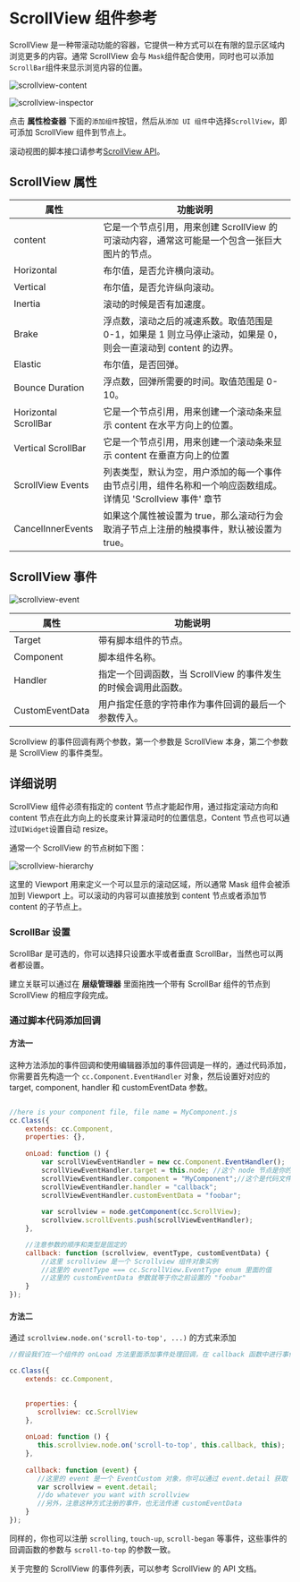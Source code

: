 # ScrollView 组件参考

ScrollView 是一种带滚动功能的容器，它提供一种方式可以在有限的显示区域内浏览更多的内容。通常 ScrollView 会与
`Mask`组件配合使用，同时也可以添加`ScrollBar`组件来显示浏览内容的位置。

![scrollview-content](./scrollview/scrollview-content.png)

![scrollview-inspector](./scrollview/scrollview-inspector.png)

点击 **属性检查器** 下面的`添加组件`按钮，然后从`添加 UI 组件`中选择`ScrollView`，即可添加 ScrollView 组件到节点上。

滚动视图的脚本接口请参考[ScrollView API](../../../api/zh/classes/ScrollView.html)。

## ScrollView 属性

| 属性                 | 功能说明                                                                                                       |
| --------------       | -----------                                                                                                    |
| content              | 它是一个节点引用，用来创建 ScrollView 的可滚动内容，通常这可能是一个包含一张巨大图片的节点。                   |
| Horizontal           | 布尔值，是否允许横向滚动。                                                                                     |
| Vertical             | 布尔值，是否允许纵向滚动。                                                                                     |
| Inertia              | 滚动的时候是否有加速度。                                                                                       |
| Brake                | 浮点数，滚动之后的减速系数。取值范围是 0-1，如果是 1 则立马停止滚动，如果是 0，则会一直滚动到 content 的边界。 |
| Elastic              | 布尔值，是否回弹。                                                                                             |
| Bounce Duration      | 浮点数，回弹所需要的时间。取值范围是 0-10。                                                                    |
| Horizontal ScrollBar | 它是一个节点引用，用来创建一个滚动条来显示 content 在水平方向上的位置。                                        |
| Vertical ScrollBar   | 它是一个节点引用，用来创建一个滚动条来显示 content 在垂直方向上的位置                                          |
| ScrollView Events    | 列表类型，默认为空，用户添加的每一个事件由节点引用，组件名称和一个响应函数组成。详情见 'Scrollview 事件' 章节  |
| CancelInnerEvents    | 如果这个属性被设置为 true，那么滚动行为会取消子节点上注册的触摸事件，默认被设置为 true。                       |

## ScrollView 事件
![scrollview-event](./scrollview/scrollview-event.png)

| 属性            | 功能说明                                                       |
| --------------  | -----------                                                    |
| Target          | 带有脚本组件的节点。                                           |
| Component       | 脚本组件名称。                                                 |
| Handler         | 指定一个回调函数，当 ScrollView 的事件发生的时候会调用此函数。 |
| CustomEventData | 用户指定任意的字符串作为事件回调的最后一个参数传入。           |

Scrollview 的事件回调有两个参数，第一个参数是 ScrollView 本身，第二个参数是 ScrollView 的事件类型。

## 详细说明

ScrollView 组件必须有指定的 content 节点才能起作用，通过指定滚动方向和 content 节点在此方向上的长度来计算滚动时的位置信息，Content 节点也可以通过`UIWidget`设置自动 resize。

通常一个 ScrollView 的节点树如下图：

![scrollview-hierarchy](./scrollview/scrollview-hierarchy.png)

这里的 Viewport 用来定义一个可以显示的滚动区域，所以通常 Mask 组件会被添加到 Viewport 上。可以滚动的内容可以直接放到 content 节点或者添加节 content 的子节点上。

### ScrollBar 设置

ScrollBar 是可选的，你可以选择只设置水平或者垂直 ScrollBar，当然也可以两者都设置。

建立关联可以通过在 **层级管理器** 里面拖拽一个带有 ScrollBar 组件的节点到 ScrollView 的相应字段完成。

### 通过脚本代码添加回调

#### 方法一

这种方法添加的事件回调和使用编辑器添加的事件回调是一样的，通过代码添加，
你需要首先构造一个 `cc.Component.EventHandler` 对象，然后设置好对应的 target, component, handler 和 customEventData 参数。

```js

//here is your component file, file name = MyComponent.js 
cc.Class({
    extends: cc.Component,
    properties: {},
    
    onLoad: function () {
        var scrollViewEventHandler = new cc.Component.EventHandler();
        scrollViewEventHandler.target = this.node; //这个 node 节点是你的事件处理代码组件所属的节点
        scrollViewEventHandler.component = "MyComponent";//这个是代码文件名
        scrollViewEventHandler.handler = "callback";
        scrollViewEventHandler.customEventData = "foobar";
        
        var scrollview = node.getComponent(cc.ScrollView);
        scrollview.scrollEvents.push(scrollViewEventHandler);
    },

	//注意参数的顺序和类型是固定的
    callback: function (scrollview, eventType, customEventData) {
        //这里 scrollview 是一个 Scrollview 组件对象实例
        //这里的 eventType === cc.ScrollView.EventType enum 里面的值
        //这里的 customEventData 参数就等于你之前设置的 "foobar"
    }
});
```

#### 方法二

通过 `scrollview.node.on('scroll-to-top', ...)` 的方式来添加

```js
//假设我们在一个组件的 onLoad 方法里面添加事件处理回调，在 callback 函数中进行事件处理:

cc.Class({
    extends: cc.Component,

	
    properties: {
       scrollview: cc.ScrollView
    },
    
    onLoad: function () {
       this.scrollview.node.on('scroll-to-top', this.callback, this);
    },
    
    callback: function (event) {
       //这里的 event 是一个 EventCustom 对象，你可以通过 event.detail 获取 ScrollView 组件
       var scrollview = event.detail;
       //do whatever you want with scrollview
       //另外，注意这种方式注册的事件，也无法传递 customEventData
    }
});
```

同样的，你也可以注册 `scrolling`, `touch-up`, `scroll-began` 等事件，这些事件的回调函数的参数与 `scroll-to-top` 的参数一致。

关于完整的 ScrollView 的事件列表，可以参考 ScrollView 的 API 文档。
